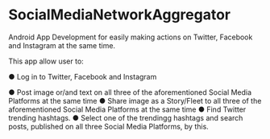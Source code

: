 # SocialMediaNetworkAggregator
Android App Development for easily making actions on Twitter, Facebook and Instagram at the same time.

This app allow user to:

●   Log in to Twitter, Facebook and Instagram

●   Post image or/and text on all three of the aforementioned Social Media Platforms at the same time
●   Share image as a Story/Fleet to all three of the aforementioned Social Media Platforms at the same time
●   Find Twitter trending hashtags.
●   Select one of the trendingg hashtags and search posts, published on all three Social Media Platforms, by this.
